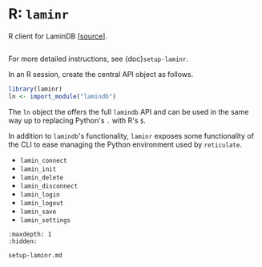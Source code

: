 # R: `laminr`

R client for LaminDB [[source](https://github.com/laminlabs/laminr)].

```{include} includes/quick-setup-laminr.md

```

For more detailed instructions, see {doc}`setup-laminr`.

In an R session, create the central API object as follows.

```R
library(laminr)
ln <- import_module("lamindb")
```

The `ln` object the offers the full `lamindb` API and can be used in the same way up to replacing Python's `.` with R's `$`.

In addition to `lamindb`'s functionality, `laminr` exposes some functionality of the CLI to ease managing the Python environment used by `reticulate`.

- `lamin_connect`
- `lamin_init`
- `lamin_delete`
- `lamin_disconnect`
- `lamin_login`
- `lamin_logout`
- `lamin_save`
- `lamin_settings`

```{toctree}
:maxdepth: 1
:hidden:

setup-laminr.md
```
